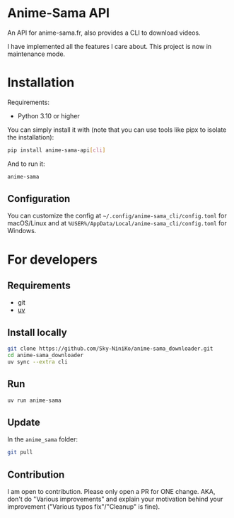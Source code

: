 # Anime-Sama API
An API for anime-sama.fr, also provides a CLI to download videos.

I have implemented all the features I care about. This project is now in maintenance mode. 

# Installation
Requirements:
- Python 3.10 or higher

You can simply install it with (note that you can use tools like pipx to isolate the installation):
```bash
pip install anime-sama-api[cli]
```
And to run it:
```bash
anime-sama
```

## Configuration
You can customize the config at `~/.config/anime-sama_cli/config.toml` for macOS/Linux and at `%USER%/AppData/Local/anime-sama_cli/config.toml` for Windows.

# For developers
## Requirements
- git
- [uv](https://docs.astral.sh/uv/#installation)

## Install locally
```bash
git clone https://github.com/Sky-NiniKo/anime-sama_downloader.git
cd anime-sama_downloader
uv sync --extra cli
```

## Run
```bash
uv run anime-sama
```

## Update
In the `anime_sama` folder:
```bash
git pull
```

## Contribution
I am open to contribution. Please only open a PR for ONE change. AKA, don't do "Various improvements" and explain your motivation behind your improvement ("Various typos fix"/"Cleanup" is fine).
